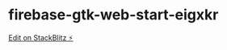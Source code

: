 # firebase-gtk-web-start-eigxkr

[Edit on StackBlitz ⚡️](https://stackblitz.com/edit/firebase-gtk-web-start-eigxkr)